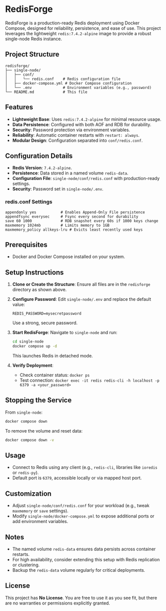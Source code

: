 # RedisForge

RedisForge is a production-ready Redis deployment using Docker Compose, designed for reliability, persistence, and ease of use. This project leverages the lightweight `redis:7.4.2-alpine` image to provide a robust single-node Redis instance.

## Project Structure
```
redisforge/
├── single-node/
│   ├── conf/
│   │   └── redis.conf    # Redis configuration file
│   ├── docker-compose.yml # Docker Compose configuration
│   └── .env              # Environment variables (e.g., password)
└── README.md             # This file
```

## Features
- **Lightweight Base**: Uses `redis:7.4.2-alpine` for minimal resource usage.
- **Data Persistence**: Configured with both AOF and RDB for durability.
- **Security**: Password protection via environment variables.
- **Reliability**: Automatic container restarts with `restart: always`.
- **Modular Design**: Configuration separated into `conf/redis.conf`.

## Configuration Details
- **Redis Version**: `7.4.2-alpine`.
- **Persistence**: Data stored in a named volume `redis-data`.
- **Configuration File**: `single-node/conf/redis.conf` with production-ready settings.
- **Security**: Password set in `single-node/.env`.

### redis.conf Settings
```
appendonly yes           # Enables Append-Only File persistence
appendfsync everysec     # Fsync every second for durability
save 60 1000             # RDB snapshot every 60s if 1000 keys change
maxmemory 1024mb         # Limits memory to 1GB
maxmemory_policy allkeys-lru # Evicts least recently used keys
```

## Prerequisites
- Docker and Docker Compose installed on your system.

## Setup Instructions
1. **Clone or Create the Structure**:
   Ensure all files are in the `redisforge` directory as shown above.

2. **Configure Password**:
   Edit `single-node/.env` and replace the default value:
   ```
   REDIS_PASSWORD=mysecretpassword
   ```
   Use a strong, secure password.

3. **Start RedisForge**:
   Navigate to `single-node` and run:
   ```bash
   cd single-node
   docker compose up -d
   ```
   This launches Redis in detached mode.

4. **Verify Deployment**:
   - Check container status: `docker ps`
   - Test connection: `docker exec -it redis redis-cli -h localhost -p 6379 -a <your_password>`

## Stopping the Service
From `single-node`:
```bash
docker compose down
```
To remove the volume and reset data:
```bash
docker compose down -v
```

## Usage
- Connect to Redis using any client (e.g., `redis-cli`, libraries like `ioredis` or `redis-py`).
- Default port is `6379`, accessible locally or via mapped host port.

## Customization
- Adjust `single-node/conf/redis.conf` for your workload (e.g., tweak `maxmemory` or `save` settings).
- Modify `single-node/docker-compose.yml` to expose additional ports or add environment variables.

## Notes
- The named volume `redis-data` ensures data persists across container restarts.
- For high availability, consider extending this setup with Redis replication or clustering.
- Backup the `redis-data` volume regularly for critical deployments.

## License
This project has **No License**. You are free to use it as you see fit, but there are no warranties or permissions explicitly granted.
